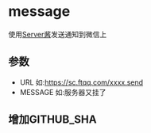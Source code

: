 # message
使用[Server酱](http://sc.ftqq.com/3.version)发送通知到微信上
## 参数
* URL  如:https://sc.ftqq.com/xxxx.send
* MESSAGE 如:服务器又挂了
## 增加GITHUB_SHA
